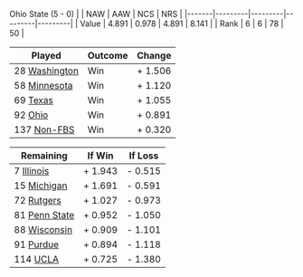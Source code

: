 Ohio State (5 - 0)
|       |   NAW   |   AAW   |   NCS   |   NRS   |
|-------|---------|---------|---------|---------|
| Value |   4.891 |   0.978 |   4.891 |   8.141 |
| Rank  |       6 |       6 |      78 |      50 |

| Played                    | Outcome    |  Change  |
|---------------------------|------------|----------|
|  28 [Washington            ](Washington.md)| Win        | +  1.506 |
|  58 [Minnesota             ](Minnesota.md)| Win        | +  1.120 |
|  69 [Texas                 ](Texas.md)| Win        | +  1.055 |
|  92 [Ohio                  ](Ohio.md)| Win        | +  0.891 |
| 137 [Non-FBS               ](NonFBS.md)| Win        | +  0.320 |

| Remaining                 |  If Win  |  If Loss |
|---------------------------|----------|----------|
|   7 [Illinois              ](Illinois.md)| +  1.943 | -  0.515 |
|  15 [Michigan              ](Michigan.md)| +  1.691 | -  0.591 |
|  72 [Rutgers               ](Rutgers.md)| +  1.027 | -  0.973 |
|  81 [Penn State            ](PennState.md)| +  0.952 | -  1.050 |
|  88 [Wisconsin             ](Wisconsin.md)| +  0.909 | -  1.101 |
|  91 [Purdue                ](Purdue.md)| +  0.894 | -  1.118 |
| 114 [UCLA                  ](UCLA.md)| +  0.725 | -  1.380 |

